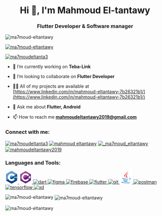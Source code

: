 <h1 align="center">Hi 👋, I'm Mahmoud El-tantawy</h1>
<h3 align="center">Flutter Developer & Software manager</h3>

<p align="left"> <img src="https://komarev.com/ghpvc/?username=ma7moud-eltantawy&label=Profile%20views&color=0e75b6&style=flat" alt="ma7moud-eltantawy" /> </p>

<p align="left"> <a href="https://github.com/ryo-ma/github-profile-trophy"><img src="https://github-profile-trophy.vercel.app/?username=ma7moud-eltantawy" alt="ma7moud-eltantawy" /></a> </p>

<p align="left"> <a href="https://twitter.com/ma7moudeltanta3" target="blank"><img src="https://img.shields.io/twitter/follow/ma7moudeltanta3?logo=twitter&style=for-the-badge" alt="ma7moudeltanta3" /></a> </p>

- 🔭 I’m currently working on **Teba-Link**

- 👯 I’m looking to collaborate on **Flutter Developer**

- 👨‍💻 All of my projects are available at [https://www.linkedin.com/in/mahmoud-eltantawy-7b26321b1/](https://www.linkedin.com/in/mahmoud-eltantawy-7b26321b1/)

- 💬 Ask me about **Flutter, Android**

- 📫 How to reach me **mahmoudeltantawy2019@gmail.com**

<h3 align="left">Connect with me:</h3>
<p align="left">
<a href="https://twitter.com/ma7moudeltanta3" target="blank"><img align="center" src="https://raw.githubusercontent.com/rahuldkjain/github-profile-readme-generator/master/src/images/icons/Social/twitter.svg" alt="ma7moudeltanta3" height="30" width="40" /></a>
<a href="https://linkedin.com/in/mahmoud eltantawy" target="blank"><img align="center" src="https://raw.githubusercontent.com/rahuldkjain/github-profile-readme-generator/master/src/images/icons/Social/linked-in-alt.svg" alt="mahmoud eltantawy" height="30" width="40" /></a>
<a href="https://instagram.com/_ma7moud_eltantawy" target="blank"><img align="center" src="https://raw.githubusercontent.com/rahuldkjain/github-profile-readme-generator/master/src/images/icons/Social/instagram.svg" alt="_ma7moud_eltantawy" height="30" width="40" /></a>
<a href="https://www.leetcode.com/mahmoudeltantawy2019" target="blank"><img align="center" src="https://raw.githubusercontent.com/rahuldkjain/github-profile-readme-generator/master/src/images/icons/Social/leet-code.svg" alt="mahmoudeltantawy2019" height="30" width="40" /></a>
</p>

<h3 align="left">Languages and Tools:</h3>
<p align="left"> <a href="https://www.w3schools.com/cpp/" target="_blank" rel="noreferrer"> <img src="https://raw.githubusercontent.com/devicons/devicon/master/icons/cplusplus/cplusplus-original.svg" alt="cplusplus" width="40" height="40"/> </a> <a href="https://www.w3schools.com/cs/" target="_blank" rel="noreferrer"> <img src="https://raw.githubusercontent.com/devicons/devicon/master/icons/csharp/csharp-original.svg" alt="csharp" width="40" height="40"/> </a> <a href="https://dart.dev" target="_blank" rel="noreferrer"> <img src="https://www.vectorlogo.zone/logos/dartlang/dartlang-icon.svg" alt="dart" width="40" height="40"/> </a> <a href="https://www.figma.com/" target="_blank" rel="noreferrer"> <img src="https://www.vectorlogo.zone/logos/figma/figma-icon.svg" alt="figma" width="40" height="40"/> </a> <a href="https://firebase.google.com/" target="_blank" rel="noreferrer"> <img src="https://www.vectorlogo.zone/logos/firebase/firebase-icon.svg" alt="firebase" width="40" height="40"/> </a> <a href="https://flutter.dev" target="_blank" rel="noreferrer"> <img src="https://www.vectorlogo.zone/logos/flutterio/flutterio-icon.svg" alt="flutter" width="40" height="40"/> </a> <a href="https://git-scm.com/" target="_blank" rel="noreferrer"> <img src="https://www.vectorlogo.zone/logos/git-scm/git-scm-icon.svg" alt="git" width="40" height="40"/> </a> <a href="https://www.java.com" target="_blank" rel="noreferrer"> <img src="https://raw.githubusercontent.com/devicons/devicon/master/icons/java/java-original.svg" alt="java" width="40" height="40"/> </a> <a href="https://postman.com" target="_blank" rel="noreferrer"> <img src="https://www.vectorlogo.zone/logos/getpostman/getpostman-icon.svg" alt="postman" width="40" height="40"/> </a> <a href="https://www.tensorflow.org" target="_blank" rel="noreferrer"> <img src="https://www.vectorlogo.zone/logos/tensorflow/tensorflow-icon.svg" alt="tensorflow" width="40" height="40"/> </a> <a href="https://www.adobe.com/products/xd.html" target="_blank" rel="noreferrer"> <img src="https://cdn.worldvectorlogo.com/logos/adobe-xd.svg" alt="xd" width="40" height="40"/> </a> </p>

<p><img align="left" src="https://github-readme-stats.vercel.app/api/top-langs?username=ma7moud-eltantawy&show_icons=true&locale=en&layout=compact" alt="ma7moud-eltantawy" /></p>

<p>&nbsp;<img align="center" src="https://github-readme-stats.vercel.app/api?username=ma7moud-eltantawy&show_icons=true&locale=en" alt="ma7moud-eltantawy" /></p>

<p><img align="center" src="https://github-readme-streak-stats.herokuapp.com/?user=ma7moud-eltantawy&" alt="ma7moud-eltantawy" /></p>
